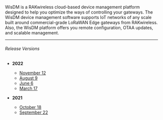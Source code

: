 <rk-head img="/assets/images/release-notes/WisDM.png"></rk-head>


WisDM is a RAKwireless cloud-based device management platform designed to help you optimize the ways of controlling your gateways. The WisDM device management software supports IoT networks of any scale built around commercial-grade LoRaWAN Edge gateways from RAKwireless. Also, the WisDM platform offers you remote configuration, OTAA updates, and scalable management.

---



###### Release Versions


- <b> 2022 </b>
    - [November 12](/Release-Notes/WisDM/2022/November-12/)
    - [August 9](/Release-Notes/WisDM/2022/August-9/)
    - [June 6](/Release-Notes/WisDM/2022/June-6/)
    - [March 17](/Release-Notes/WisDM/2022/March-17/)

- <b> 2021 </b>
    - [October 18](/Release-Notes/WisDM/2021/October-18/)
    - [September 22](/Release-Notes/WisDM/2021/September-22/)
